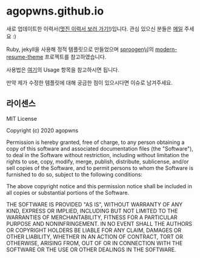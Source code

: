 # agopwns.github.io
새로 업데이트한 이력서([멋진 이력서 보러 가기!](https://agopwns.github.io/))입니다. 관심 있으신 분들은 [메일](agopwns@gmail.com) 주세요 :)  
  
Ruby, jekyll을 사용해 정적 템플릿으로 만들었으며
[sproogen](https://github.com/sproogen)님의 [modern-resume-theme](https://github.com/sproogen/modern-resume-theme) 프로젝트를 참고하였습니다.
  
사용법은 [여기](https://github.com/sproogen/modern-resume-theme)의 Usage 항목을 참고하시면 됩니다.

만약 제가 수정한 템플릿에 대해 궁금한 점이 있으시다면 이슈로 남겨주세요.

## 라이센스
MIT License  
  
Copyright (c) 2020 agopwns  
  
Permission is hereby granted, free of charge, to any person obtaining a copy
of this software and associated documentation files (the "Software"), to deal
in the Software without restriction, including without limitation the rights
to use, copy, modify, merge, publish, distribute, sublicense, and/or sell
copies of the Software, and to permit persons to whom the Software is
furnished to do so, subject to the following conditions:  
  
The above copyright notice and this permission notice shall be included in all
copies or substantial portions of the Software.  
  
THE SOFTWARE IS PROVIDED "AS IS", WITHOUT WARRANTY OF ANY KIND, EXPRESS OR
IMPLIED, INCLUDING BUT NOT LIMITED TO THE WARRANTIES OF MERCHANTABILITY,
FITNESS FOR A PARTICULAR PURPOSE AND NONINFRINGEMENT. IN NO EVENT SHALL THE
AUTHORS OR COPYRIGHT HOLDERS BE LIABLE FOR ANY CLAIM, DAMAGES OR OTHER
LIABILITY, WHETHER IN AN ACTION OF CONTRACT, TORT OR OTHERWISE, ARISING FROM,
OUT OF OR IN CONNECTION WITH THE SOFTWARE OR THE USE OR OTHER DEALINGS IN THE
SOFTWARE.  
